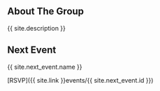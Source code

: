## About The Group

{{ site.description }}

## Next Event

{{ site.next_event.name }}

[RSVP]({{ site.link }}events/{{ site.next_event.id }})

